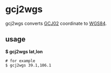 # gcj2wgs
gcj2wgs converts [GCJ02](https://en.wikipedia.org/wiki/Restrictions_on_geographic_data_in_China) coordinate to [WGS84](https://en.wikipedia.org/wiki/World_Geodetic_System).

## usage
**$ gcj2wgs lat,lon**
```shell
# for example
$ gcj2wgs 39.1,106.1
```
